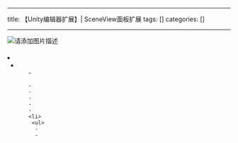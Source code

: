 
--- 
title:  【Unity编辑器扩展】| SceneView面板扩展 
tags: []
categories: [] 

---
<img src="https://img-blog.csdnimg.cn/4ea0ad75b9c145e5ba7d219b7e425099.png" alt="请添加图片描述">



####  

  <li>
   <ul>
    <li>
     <ul>
      - 
     
    - 
    - 
    - 
    - 
    - 
    <li>
     <ul>
      - 
      - 
     



